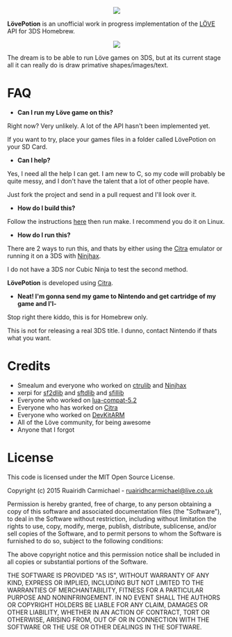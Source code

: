 <p align="center">
	<img src="http://i.imgur.com/uJQNDys.png"/>
</p>

**LövePotion** is an unofficial work in progress implementation of the [LÖVE](https://love2d.org/) API for 3DS Homebrew.

<p align="center">
	<img src="http://i.imgur.com/AodHhaG.png"/>
</p>


The dream is to be able to run Löve games on 3DS, but at its current stage all it can really do is draw primative shapes/images/text.


# FAQ

* **Can I run my Löve game on this?**

Right now? Very unlikely. A lot of the API hasn't been implemented yet.

If you want to try, place your games files in a folder called LövePotion on your SD Card.

* **Can I help?**

Yes, I need all the help I can get. I am new to C, so my code will probably be quite messy, and I don't have the talent that a lot of other people have. 

Just fork the project and send in a pull request and I'll look over it.

* **How do I build this?**

Follow the instructions [here](http://3dbrew.org/wiki/Setting_up_Development_Environment) then run make. I recommend you do it on Linux.

* **How do I run this?**

There are 2 ways to run this, and thats by either using the [Citra](http://citra-emu.org) emulator or running it on a 3DS with [Ninjhax](smealum.net/ninjhax). 

I do not have a 3DS nor Cubic Ninja to test the second method. 

**LövePotion** is developed using [Citra](http://citra-emu.org/).

* **Neat! I'm gonna send my game to Nintendo and get cartridge of my game and I'l-**

Stop right there kiddo, this is for Homebrew only.

This is not for releasing a real 3DS title. I dunno, contact Nintendo if thats what you want.


# Credits

 * Smealum and everyone who worked on [ctrulib](https://github.com/smealum/ctrulib) and [Ninjhax](http://smealum.net/ninjhax)
 * xerpi for [sf2dlib](https://github.com/xerpi/sf2dlib) and [sftdlib](https://github.com/xerpi/sftdlib) and [sfillib](https://github.com/xerpi/sfillib)
 * Everyone who worked on [lua-compat-5.2](https://github.com/keplerproject/lua-compat-5.2)
 * Everyone who has worked on [Citra](http://citra-emu.org/)
 * Everyone who worked on [DevKitARM](http://devkitpro.org/)
 * All of the Löve community, for being awesome
 * Anyone that I forgot
 

# License

This code is licensed under the MIT Open Source License.

Copyright (c) 2015 Ruairidh Carmichael - ruairidhcarmichael@live.co.uk

Permission is hereby granted, free of charge, to any person obtaining a copy
of this software and associated documentation files (the "Software"), to deal
in the Software without restriction, including without limitation the rights
to use, copy, modify, merge, publish, distribute, sublicense, and/or sell
copies of the Software, and to permit persons to whom the Software is
furnished to do so, subject to the following conditions:

The above copyright notice and this permission notice shall be included in
all copies or substantial portions of the Software.

THE SOFTWARE IS PROVIDED "AS IS", WITHOUT WARRANTY OF ANY KIND, EXPRESS OR
IMPLIED, INCLUDING BUT NOT LIMITED TO THE WARRANTIES OF MERCHANTABILITY,
FITNESS FOR A PARTICULAR PURPOSE AND NONINFRINGEMENT. IN NO EVENT SHALL THE
AUTHORS OR COPYRIGHT HOLDERS BE LIABLE FOR ANY CLAIM, DAMAGES OR OTHER
LIABILITY, WHETHER IN AN ACTION OF CONTRACT, TORT OR OTHERWISE, ARISING FROM,
OUT OF OR IN CONNECTION WITH THE SOFTWARE OR THE USE OR OTHER DEALINGS IN
THE SOFTWARE.

